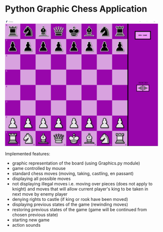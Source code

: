 # Python Graphic Chess Application
![Alt text](images/BOARD.png)

Implemented features:
- graphic representation of the board (using Graphics.py module)
- game controlled by mouse
- standard chess moves (moving, taking, castling, en passant)
- displaying all possible moves
- not displaying illegal moves i.e. moving over pieces (does not apply to knight) and moves that will allow current player's king to be taken in next move by enemy player
- denying rights to castle (if king or rook have been moved)
- displaying previous states of the game (rewinding moves)
- restoring previous states of the game (game will be continued from chosen previous state)
- starting new game
- action sounds


